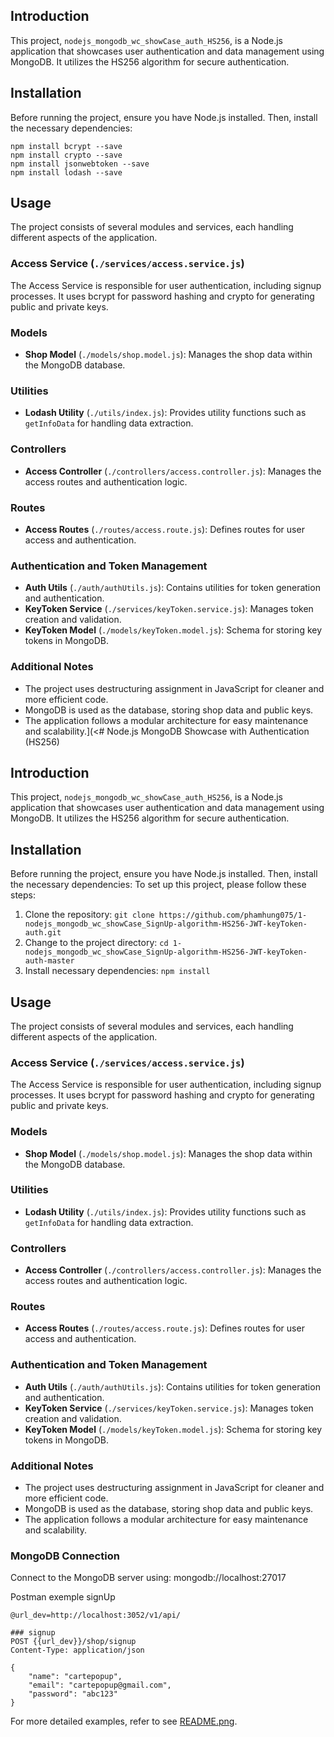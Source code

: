## Introduction

This project, `nodejs_mongodb_wc_showCase_auth_HS256`, is a Node.js application that showcases user authentication and data management using MongoDB. It utilizes the HS256 algorithm for secure authentication.

## Installation

Before running the project, ensure you have Node.js installed. Then, install the necessary dependencies:


``` 
npm install bcrypt --save 
npm install crypto --save    
npm install jsonwebtoken --save 
npm install lodash --save
````

## Usage

The project consists of several modules and services, each handling different aspects of the application.

### Access Service (`./services/access.service.js`)

The Access Service is responsible for user authentication, including signup processes. It uses bcrypt for password hashing and crypto for generating public and private keys.

### Models

- **Shop Model** (`./models/shop.model.js`): Manages the shop data within the MongoDB database.

### Utilities

- **Lodash Utility** (`./utils/index.js`): Provides utility functions such as `getInfoData` for handling data extraction.

### Controllers

- **Access Controller** (`./controllers/access.controller.js`): Manages the access routes and authentication logic.

### Routes

- **Access Routes** (`./routes/access.route.js`): Defines routes for user access and authentication.

### Authentication and Token Management

- **Auth Utils** (`./auth/authUtils.js`): Contains utilities for token generation and authentication.
- **KeyToken Service** (`./services/keyToken.service.js`): Manages token creation and validation.
- **KeyToken Model** (`./models/keyToken.model.js`): Schema for storing key tokens in MongoDB.

### Additional Notes

- The project uses destructuring assignment in JavaScript for cleaner and more efficient code.
- MongoDB is used as the database, storing shop data and public keys.
- The application follows a modular architecture for easy maintenance and scalability.](<# Node.js MongoDB Showcase with Authentication (HS256)

## Introduction

This project, `nodejs_mongodb_wc_showCase_auth_HS256`, is a Node.js application that showcases user authentication and data management using MongoDB. It utilizes the HS256 algorithm for secure authentication.

## Installation

Before running the project, ensure you have Node.js installed. Then, install the necessary dependencies:
To set up this project, please follow these steps:

1. Clone the repository: `git clone https://github.com/phamhung075/1-nodejs_mongodb_wc_showCase_SignUp-algorithm-HS256-JWT-keyToken-auth.git`
2. Change to the project directory: `cd 1-nodejs_mongodb_wc_showCase_SignUp-algorithm-HS256-JWT-keyToken-auth-master`
3. Install necessary dependencies: `npm install`


## Usage

The project consists of several modules and services, each handling different aspects of the application.

### Access Service (`./services/access.service.js`)

The Access Service is responsible for user authentication, including signup processes. It uses bcrypt for password hashing and crypto for generating public and private keys.

### Models

- **Shop Model** (`./models/shop.model.js`): Manages the shop data within the MongoDB database.

### Utilities

- **Lodash Utility** (`./utils/index.js`): Provides utility functions such as `getInfoData` for handling data extraction.

### Controllers

- **Access Controller** (`./controllers/access.controller.js`): Manages the access routes and authentication logic.

### Routes

- **Access Routes** (`./routes/access.route.js`): Defines routes for user access and authentication.

### Authentication and Token Management

- **Auth Utils** (`./auth/authUtils.js`): Contains utilities for token generation and authentication.
- **KeyToken Service** (`./services/keyToken.service.js`): Manages token creation and validation.
- **KeyToken Model** (`./models/keyToken.model.js`): Schema for storing key tokens in MongoDB.

### Additional Notes

- The project uses destructuring assignment in JavaScript for cleaner and more efficient code.
- MongoDB is used as the database, storing shop data and public keys.
- The application follows a modular architecture for easy maintenance and scalability.
### MongoDB Connection
Connect to the MongoDB server using: mongodb://localhost:27017

Postman exemple signUp
```
@url_dev=http://localhost:3052/v1/api/

### signup
POST {{url_dev}}/shop/signup
Content-Type: application/json

{
    "name": "cartepopup",
    "email": "cartepopup@gmail.com",
    "password": "abc123"
}
```

For more detailed examples, refer to see [README.png](./help01-hs256.png).
